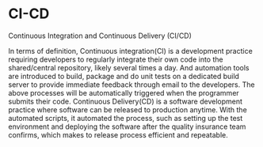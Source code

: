 # CI-CD
Continuous Integration and Continuous Delivery (CI/CD)

In terms of definition, Continuous integration(CI) is a development practice requiring developers to regularly integrate their own code into the shared/central repository, likely several times a day. And automation tools are introduced to build, package and do unit tests on a dedicated build server to provide immediate feedback through email to the developers. The above processes will be automatically triggered when the programmer submits their code. Continuous Delivery(CD) is a software development practice where software can be released to production anytime. With the automated scripts, it automated the process, such as setting up the test environment and deploying the software after the quality insurance team confirms, which makes to release process efficient and repeatable.
